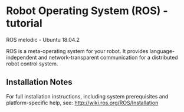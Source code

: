 Robot Operating System (ROS) - tutorial
===========================================
ROS melodic - Ubuntu 18.04.2

ROS is a meta-operating system for your robot. It provides language-independent
and network-transparent communication for a distributed robot control system.

Installation Notes
------------------
For full installation instructions, including system prerequisites and
platform-specific help, see:
http://wiki.ros.org/ROS/Installation